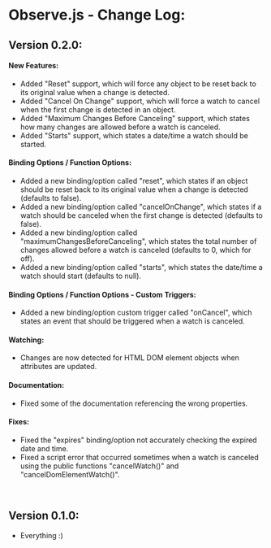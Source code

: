 # Observe.js - Change Log:

## Version 0.2.0:

#### **New Features:**
- Added "Reset" support, which will force any object to be reset back to its original value when a change is detected.
- Added "Cancel On Change" support, which will force a watch to cancel when the first change is detected in an object.
- Added "Maximum Changes Before Canceling" support, which states how many changes are allowed before a watch is canceled.
- Added "Starts" support, which states a date/time a watch should be started.

#### **Binding Options / Function Options:**
- Added a new binding/option called "reset", which states if an object should be reset back to its original value when a change is detected (defaults to false).
- Added a new binding/option called "cancelOnChange", which states if a watch should be canceled when the first change is detected (defaults to false).
- Added a new binding/option called "maximumChangesBeforeCanceling", which states the total number of changes allowed before a watch is canceled (defaults to 0, which for off).
- Added a new binding/option called "starts", which states the date/time a watch should start (defaults to null).

#### **Binding Options / Function Options - Custom Triggers:**
- Added a new binding/option custom trigger called "onCancel", which states an event that should be triggered when a watch is canceled.

#### **Watching:**
- Changes are now detected for HTML DOM element objects when attributes are updated.

#### **Documentation:**
- Fixed some of the documentation referencing the wrong properties.

#### **Fixes:**
- Fixed the "expires" binding/option not accurately checking the expired date and time.
- Fixed a script error that occurred sometimes when a watch is canceled using the public functions "cancelWatch()" and "cancelDomElementWatch()".

<br>


## Version 0.1.0:
- Everything :)